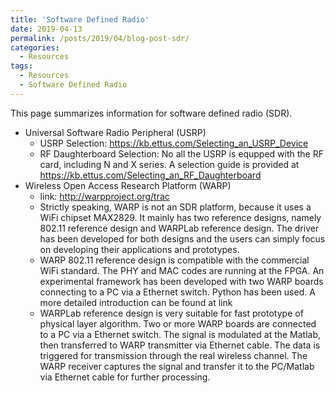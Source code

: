 ```yaml
---
title: 'Software Defined Radio'
date: 2019-04-13
permalink: /posts/2019/04/blog-post-sdr/
categories:
  - Resources
tags:
  - Resources
  - Software Defined Radio
---
```


This page summarizes information for software defined radio (SDR).

* Universal Software Radio Peripheral (USRP)
  * USRP Selection: https://kb.ettus.com/Selecting_an_USRP_Device
  * RF Daughterboard Selection: No all the USRP is equpped with the RF card, including N and X series. A selection guide is provided at https://kb.ettus.com/Selecting_an_RF_Daughterboard
* Wireless Open Access Research Platform (WARP)
  * link: http://warpproject.org/trac
  * Strictly speaking, WARP is not an SDR platform, because it uses a WiFi chipset MAX2829. It mainly has two reference designs, namely 802.11 reference design and WARPLab reference design. The driver has been developed for both designs and the users can simply focus on developing their applications and prototypes.
  * WARP 802.11 reference design is compatible with the commercial WiFi standard. The PHY and MAC codes are running at the FPGA. An experimental framework has been developed with two WARP boards connecting to a PC via a Ethernet switch. Python has been used. A more detailed introduction can be found at link
  * WARPLab reference design is very suitable for fast prototype of physical layer algorithm. Two or more WARP boards are connected to a PC via a Ethernet switch.  The signal is modulated at the Matlab, then transferred to WARP transmitter via Ethernet cable. The data is triggered for transmission through the real wireless channel. The WARP receiver captures the signal and transfer it to the PC/Matlab via Ethernet cable for further processing.
